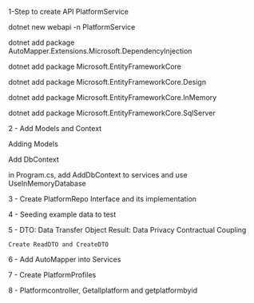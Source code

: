 
1-Step to create API PlatformService

dotnet new webapi -n PlatformService   

dotnet add package AutoMapper.Extensions.Microsoft.DependencyInjection

dotnet add package Microsoft.EntityFrameworkCore

dotnet add package Microsoft.EntityFrameworkCore.Design


dotnet add package Microsoft.EntityFrameworkCore.InMemory

dotnet add package Microsoft.EntityFrameworkCore.SqlServer


2 - Add Models and Context

Adding Models

Add DbContext

in Program.cs, 
add AddDbContext to services
and
use UseInMemoryDatabase

3 - Create PlatformRepo Interface and its implementation

4 - Seeding example data to test

5 - DTO: Data Transfer Object
    Result: Data Privacy
            Contractual Coupling

    Create ReadDTO and CreateDTO

6 - Add AutoMapper into Services

7 - Create PlatformProfiles

8 - Platformcontroller, 
    Getallplatform and getplatformbyid



